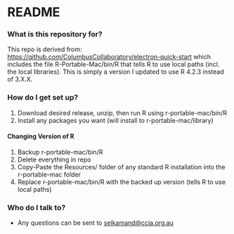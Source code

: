 # README #

### What is this repository for? ###

This repo is derived from: https://github.com/ColumbusCollaboratory/electron-quick-start which includes the file R-Portable-Mac/bin/R that tells R to use local paths  (incl. the local libraries).
This is simply a version I updated to use R 4.2.3 instead of 3.X.X.


### How do I get set up? ###

1. Download desired release, unzip, then run R using r-portable-mac/bin/R
2. Install any packages you want (will install to r-portable-mac/library)

#### Changing Version of R ####
1. Backup r-portable-mac/bin/R
2. Delete everything in repo
3. Copy-Paste the Resources/ folder of any standard R installation into the r-portable-mac folder
3. Replace r-portable-mac/bin/R with the backed up version (tells R to use local paths)


### Who do I talk to? ###

* Any questions can be sent to selkamand@ccia.org.au

